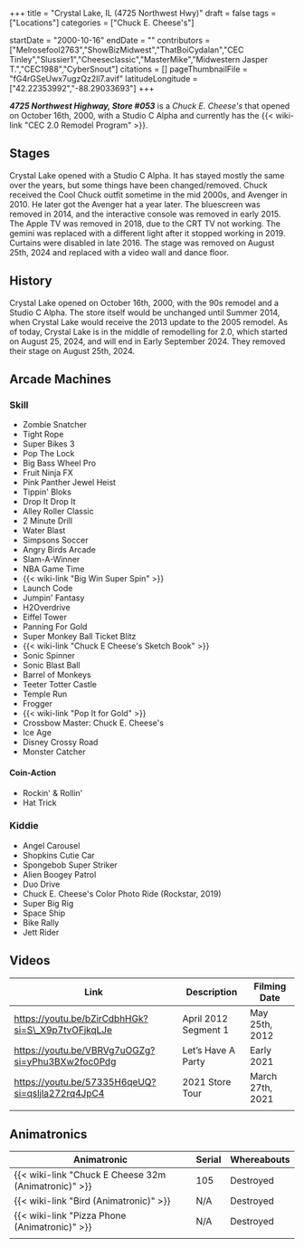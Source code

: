 +++
title = "Crystal Lake, IL (4725 Northwest Hwy)"
draft = false
tags = ["Locations"]
categories = ["Chuck E. Cheese's"]


startDate = "2000-10-16"
endDate = ""
contributors = ["Melrosefool2763","ShowBizMidwest","ThatBoiCydalan","CEC Tinley","Slussier1","Cheeseclassic","MasterMike","Midwestern Jasper T.","CEC1988","CyberSnout"]
citations = []
pageThumbnailFile = "fG4rGSeUwx7ugzQz2ll7.avif"
latitudeLongitude = ["42.22353992","-88.29033693"]
+++

***4725 Northwest Highway, Store #053*** is a *Chuck E. Cheese's* that opened on October 16th, 2000, with a Studio C Alpha and currently has the {{< wiki-link "CEC 2.0 Remodel Program" >}}.

## Stages

Crystal Lake opened with a Studio C Alpha. It has stayed mostly the same over the years, but some things have been changed/removed. Chuck received the Cool Chuck outfit sometime in the mid 2000s, and Avenger in 2010. He later got the Avenger hat a year later. The bluescreen was removed in 2014, and the interactive console was removed in early 2015. The Apple TV was removed in 2018, due to the CRT TV not working. The gemini was replaced with a different light after it stopped working in 2019. Curtains were disabled in late 2016. The stage was removed on August 25th, 2024 and replaced with a video wall and dance floor.

## History

Crystal Lake opened on October 16th, 2000, with the 90s remodel and a Studio C Alpha. The store itself would be unchanged until Summer 2014, when Crystal Lake would receive the 2013 update to the 2005 remodel. As of today, Crystal Lake is in the middle of remodelling for 2.0, which started on August 25, 2024, and will end in Early September 2024. They removed their stage on August 25th, 2024.

## Arcade Machines

### Skill

- Zombie Snatcher
- Tight Rope
- Super Bikes 3
- Pop The Lock
- Big Bass Wheel Pro
- Fruit Ninja FX
- Pink Panther Jewel Heist
- Tippin' Bloks
- Drop It Drop It
- Alley Roller Classic
- 2 Minute Drill
- Water Blast
- Simpsons Soccer
- Angry Birds Arcade
- Slam-A-Winner
- NBA Game Time
- {{< wiki-link "Big Win Super Spin" >}}
- Launch Code
- Jumpin' Fantasy
- H2Overdrive
- Eiffel Tower
- Panning For Gold
- Super Monkey Ball Ticket Blitz
- {{< wiki-link "Chuck E Cheese's Sketch Book" >}}
- Sonic Spinner
- Sonic Blast Ball
- Barrel of Monkeys
- Teeter Totter Castle
- Temple Run
- Frogger
- {{< wiki-link "Pop It for Gold" >}}
- Crossbow Master: Chuck E. Cheese's
- Ice Age
- Disney Crossy Road
- Monster Catcher

#### Coin-Action

- Rockin' &amp; Rollin'
- Hat Trick

### Kiddie

- Angel Carousel
- Shopkins Cutie Car
- Spongebob Super Striker
- Alien Boogey Patrol
- Duo Drive
- Chuck E. Cheese's Color Photo Ride (Rockstar, 2019)
- Super Big Rig
- Space Ship
- Bike Rally
- Jett Rider

## Videos

| Link                                              | Description          | Filming Date     |
|---------------------------------------------------|----------------------|------------------|
| https://youtu.be/bZirCdbhHGk?si=S\_X9p7tvOFjkqLJe | April 2012 Segment 1 | May 25th, 2012   |
| https://youtu.be/VBRVg7uOGZg?si=yPhu3BXw2foc0Pdg  | Let’s Have A Party   | Early 2021       |
| https://youtu.be/57335H6qeUQ?si=qsljla272rq4JpC4  | 2021 Store Tour      | March 27th, 2021 |
|                                                   |                      |                  |

## Animatronics

| Animatronic                                                | Serial | Whereabouts |
|------------------------------------------------------------|--------|-------------|
| {{< wiki-link "Chuck E Cheese 32m (Animatronic)" >}} | 105    | Destroyed   |
| {{< wiki-link "Bird (Animatronic)" >}}               | N/A    | Destroyed   |
| {{< wiki-link "Pizza Phone (Animatronic)" >}}        | N/A    | Destroyed   |
|                                                            |        |             |
